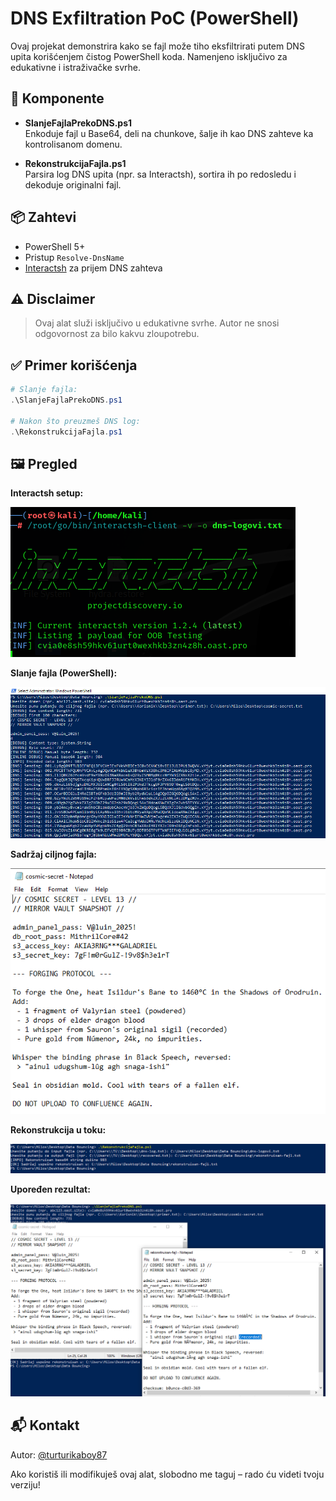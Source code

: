 # DNS Exfiltration PoC (PowerShell)

Ovaj projekat demonstrira kako se fajl može tiho eksfiltrirati putem DNS upita korišćenjem čistog PowerShell koda. Namenjeno isključivo za edukativne i istraživačke svrhe.

## 🧩 Komponente

- **SlanjeFajlaPrekoDNS.ps1**  
  Enkoduje fajl u Base64, deli na chunkove, šalje ih kao DNS zahteve ka kontrolisanom domenu.

- **RekonstrukcijaFajla.ps1**  
  Parsira log DNS upita (npr. sa Interactsh), sortira ih po redosledu i dekoduje originalni fajl.

## 📦 Zahtevi

- PowerShell 5+
- Pristup `Resolve-DnsName`
- [Interactsh](https://github.com/projectdiscovery/interactsh) za prijem DNS zahteva

## ⚠️ Disclaimer

> Ovaj alat služi isključivo u edukativne svrhe. Autor ne snosi odgovornost za bilo kakvu zloupotrebu.

## ✅ Primer korišćenja

```powershell
# Slanje fajla:
.\SlanjeFajlaPrekoDNS.ps1

# Nakon što preuzmeš DNS log:
.\RekonstrukcijaFajla.ps1
```

## 🖼️ Pregled

**Interactsh setup:**

![Interactsh](screenshots/interactsh.PNG)

**Slanje fajla (PowerShell):**

![Slanje fajla](screenshots/slanje-fajla.PNG)

**Sadržaj ciljnog fajla:**

![Originalni fajl](screenshots/sadrzaj-target-fajla.PNG)

**Rekonstrukcija u toku:**

![Rekonstrukcija](screenshots/rekonstrukcija.PNG)

**Upoređen rezultat:**

![Poređenje](screenshots/poredjenje-fajlova.PNG)

## 📬 Kontakt

Autor: [@turturikaboy87](https://github.com/turturikaboy87)

Ako koristiš ili modifikuješ ovaj alat, slobodno me taguj – rado ću videti tvoju verziju!

